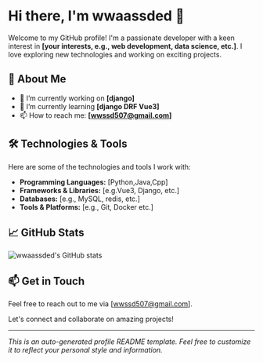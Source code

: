 # Hi there, I'm wwaassded 👋

Welcome to my GitHub profile! I'm a passionate developer with a keen interest in **[your interests, e.g., web development, data science, etc.]**. I love exploring new technologies and working on exciting projects.

## 🚀 About Me

- 🔭 I’m currently working on **[django]**
- 🌱 I’m currently learning **[django DRF Vue3]**
- 📫 How to reach me: **[wwssd507@gmail.com]**

## 🛠️ Technologies & Tools

Here are some of the technologies and tools I work with:

- **Programming Languages:** [Python,Java,Cpp]
- **Frameworks & Libraries:** [e.g.Vue3, Django, etc.]
- **Databases:** [e.g., MySQL, redis, etc.]
- **Tools & Platforms:** [e.g., Git, Docker etc.]

## 📈 GitHub Stats

![wwaassded's GitHub stats](https://github-readme-stats.vercel.app/api?username=wwaassded&show_icons=true&theme=radical)

## 📫 Get in Touch

Feel free to reach out to me via [wwssd507@gmail.com].

Let's connect and collaborate on amazing projects!

---

*This is an auto-generated profile README template. Feel free to customize it to reflect your personal style and information.*
